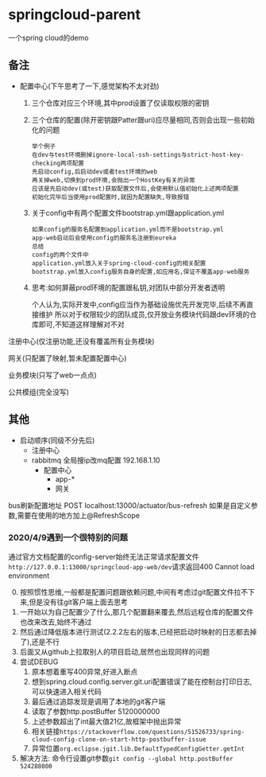 # springcloud-parent

一个spring cloud的demo

## 备注

* 配置中心(下午思考了一下,感觉架构不太对劲)
    1. 三个仓库对应三个环境,其中prod设置了仅读取权限的密钥
    2. 三个仓库的配置(除开密钥跟Patter跟uri)应尽量相同,否则会出现一些初始化的问题
        ```
        举个例子
        在dev与test环境删掉ignore-local-ssh-settings与strict-host-key-checking两项配置
        先启动config,后启动dev或者test环境的web
        再关掉web,切换到prod环境,会抛出一个HostKey有关的异常
        应该是先启动dev(或test)获取配置文件后,会使用默认值初始化上述两项配置
        初始化完毕后当使用prod配置时,就因为配置缺失,导致报错
        ```
    3. 关于config中有两个配置文件bootstrap.yml跟application.yml
        ```
        如果config的服务名配置到application.yml而不是bootstrap.yml
        app-web启动后会使用config的服务名注册到eureka
        总结
        config的两个文件中
        application.yml放入关于spring-cloud-config的相关配置
        bootstrap.yml放入config服务自身的配置,如应用名,保证不覆盖app-web服务
        ```
    4. 思考:如何屏蔽prod环境的配置跟私钥,对团队中部分开发者透明
        
        个人认为,实际开发中,config应当作为基础设施优先开发完毕,后续不再直接维护
        所以对于权限较少的团队成员,仅开放业务模块代码跟dev环境的仓库即可,不知道这样理解对不对

注册中心(仅注册功能,还没有覆盖所有业务模块)

网关(只配置了映射,暂未配置配置中心)

业务模块(只写了web一点点)

公共模组(完全没写)

## 其他
* 启动顺序(同级不分先后)
    * 注册中心
    * rabbitmq 全局搜ip改mq配置 192.168.1.10
        * 配置中心
            * app-*
            * 网关

bus刷新配置地址 POST localhost:13000/actuator/bus-refresh
如果是自定义参数,需要在使用的地方加上@RefreshScope

### 2020/4/9遇到一个很特别的问题
通过官方文档配置的config-server始终无法正常请求配置文件
`http://127.0.0.1:13000/springcloud-app-web/dev`请求返回400 Cannot load environment

0. 按照惯性思维,一般都是配置问题跟依赖问题,中间有考虑过git配置文件拉不下来,但是没有往git客户端上面去思考
1. 一开始以为自己配置少了什么,那几个配置翻来覆去,然后远程仓库的配置文件也改来改去,始终不通过
2. 然后通过降低版本进行测试(2.2.2左右的版本,已经把启动时映射的日志都去掉了),还是不行
3. 后面又从github上拉取别人的项目启动,居然也出现同样的问题
4. 尝试DEBUG
    1. 原本想着重写400异常,好进入断点
    2. 想到spring.cloud.config.server.git.uri配置错误了能在控制台打印日志,可以快速进入相关代码
    3. 最后通过追踪发现是调用了本地的git客户端
    4. 读取了参数http.postBuffer 5120000000
    5. 上述参数超出了int最大值21亿,故框架中抛出异常
    6. 相关链接`https://stackoverflow.com/questions/51526733/spring-cloud-config-clone-on-start-http-postbuffer-issue`
    7. 异常位置`org.eclipse.jgit.lib.DefaultTypedConfigGetter.getInt`
5. 解决方法: 命令行设置git参数`git config --global http.postBuffer 524288000`
